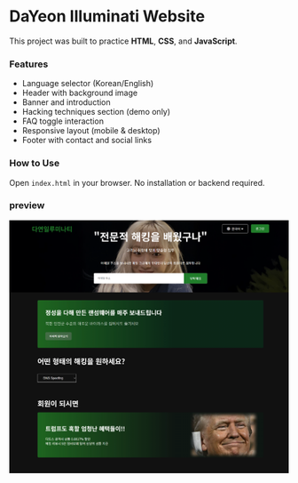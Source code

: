 # DaYeon Illuminati Website

This project was built to practice **HTML**, **CSS**, and **JavaScript**.

### Features
- Language selector (Korean/English)
- Header with background image
- Banner and introduction
- Hacking techniques section (demo only)
- FAQ toggle interaction
- Responsive layout (mobile & desktop)
- Footer with contact and social links

### How to Use
Open `index.html` in your browser. No installation or backend required.

### preview
![프로젝트 예시](pre/main.png)